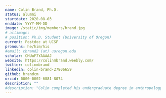 ```yaml
---
name: Colin Brand, Ph.D.
status: alumni
startdate: 2020-08-03
enddate: YYYY-MM-DD
image: /static/img/members/brand.jpg
# altimage:
# position: Ph.D. Student (University of Oregon)
current: Postdoc at UCSF
pronouns: he/him/his
#email: cbrand2 (at) uoregon.edu
scholar: CHUuF7YAAAAJ
website: https://colinmbrand.weebly.com/
twitter: colinmbrand
linkedin: colin-brand-27806659
github: brandcm
orcid: 0000-0002-6881-8074
description: ""
#description: "Colin completed his undergraduate degree in anthropology, botany, environmental science, and zoology at Miami University and is currently a PhD student in the Department of Anthropology at the University of Oregon. He is primarily interested in the evolutionary ecology of human and non-human primates. His current work is focused on the evolutionary genomics of bonobos and chimpanzees."
---
```

